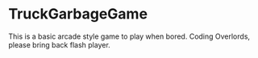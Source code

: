 # TruckGarbageGame
This is a basic arcade style game to play when bored. Coding Overlords, please bring back flash player.
